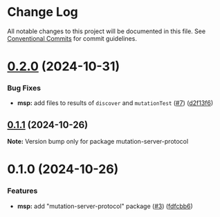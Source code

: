 # Change Log

All notable changes to this project will be documented in this file.
See [Conventional Commits](https://conventionalcommits.org) for commit guidelines.

# [0.2.0](https://github.com/stryker-mutator/editor-plugins/compare/mutation-server-protocol@0.1.1...mutation-server-protocol@0.2.0) (2024-10-31)

### Bug Fixes

- **msp:** add files to results of `discover` and `mutationTest` ([#7](https://github.com/stryker-mutator/editor-plugins/issues/7)) ([d2f13f6](https://github.com/stryker-mutator/editor-plugins/commit/d2f13f60de173407a2f88703519aa6a13591a51e))

## [0.1.1](https://github.com/stryker-mutator/editor-plugins/compare/mutation-server-protocol@0.1.0...mutation-server-protocol@0.1.1) (2024-10-26)

**Note:** Version bump only for package mutation-server-protocol

# 0.1.0 (2024-10-26)

### Features

- **msp:** add "mutation-server-protocol" package ([#3](https://github.com/stryker-mutator/editor-plugins/issues/3)) ([fdfcbb6](https://github.com/stryker-mutator/editor-plugins/commit/fdfcbb64de679105284c1d48847749c14efe9521))
